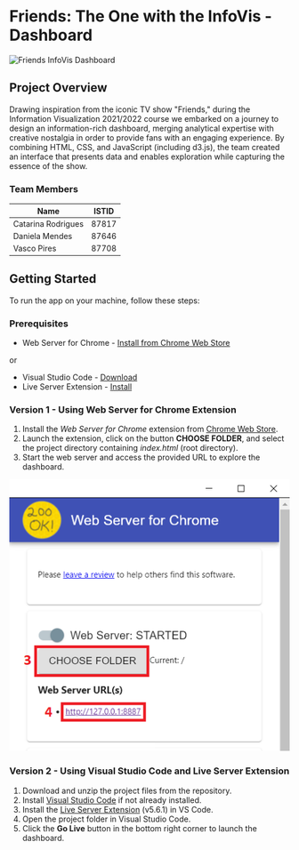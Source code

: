 # Friends: The One with the InfoVis - Dashboard

![Friends InfoVis Dashboard](https://i.ibb.co/VTktzGG/friendsbanner.jpg)

## Project Overview

Drawing inspiration from the iconic TV show "Friends," during the Information Visualization 2021/2022 course we embarked on a journey to design an information-rich dashboard, merging analytical expertise with creative nostalgia in order to provide fans with an engaging experience. By combining HTML, CSS, and JavaScript (including d3.js), the team created an interface that presents data and enables exploration while capturing the essence of the show.

### Team Members

| Name               | ISTID     |
|--------------------|-----------|
| Catarina Rodrigues | 87817     |
| Daniela Mendes     | 87646     |
| Vasco Pires        | 87708     |

## Getting Started

To run the app on your machine, follow these steps:

### Prerequisites

* Web Server for Chrome - [Install from Chrome Web Store](https://chrome.google.com/webstore/detail/web-server-for-chrome/ofhbbkphhbklhfoeikjpcbhemlocgigb)

or

* Visual Studio Code - [Download](https://code.visualstudio.com/)
* Live Server Extension - [Install](https://marketplace.visualstudio.com/items?itemName=ritwickdey.LiveServer)

### Version 1 - Using Web Server for Chrome Extension

1. Install the *Web Server for Chrome* extension from [Chrome Web Store](https://chrome.google.com/webstore/detail/web-server-for-chrome/ofhbbkphhbklhfoeikjpcbhemlocgigb).
2. Launch the extension, click on the button **CHOOSE FOLDER**, and select the project directory containing *index.html* (root directory).
3. Start the web server and access the provided URL to explore the dashboard.

![Chrome Extension](img/extension.png)

### Version 2 - Using Visual Studio Code and Live Server Extension

1. Download and unzip the project files from the repository.
2. Install [Visual Studio Code](https://code.visualstudio.com/) if not already installed.
3. Install the [Live Server Extension](https://marketplace.visualstudio.com/items?itemName=ritwickdey.LiveServer) (v5.6.1) in VS Code.
4. Open the project folder in Visual Studio Code.
5. Click the **Go Live** button in the bottom right corner to launch the dashboard.

